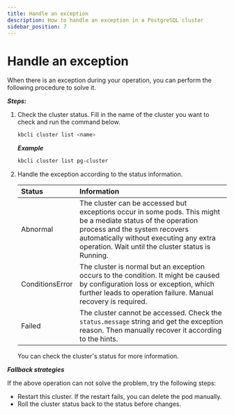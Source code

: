 ```yaml
---
title: Handle an exception
description: How to handle an exception in a PostgreSQL cluster
sidebar_position: 7
---
```


# Handle an exception
When there is an exception during your operation, you can perform the following procedure to solve it.

***Steps:***

1. Check the cluster status. Fill in the name of the cluster you want to check and run the command below.
   ```bash
   kbcli cluster list <name>
   ```

   ***Example***

   ```bash
   kbcli cluster list pg-cluster
   ```
2. Handle the exception according to the status information.

   | **Status**       | **Information** |
   | :---             | :---            |
   | Abnormal         | The cluster can be accessed but exceptions occur in some pods. This might be a mediate status of the operation process and the system recovers automatically without executing any extra operation. Wait until the cluster status is Running. |
   | ConditionsError  | The cluster is normal but an exception occurs to the condition. It might be caused by configuration loss or exception, which further leads to operation failure. Manual recovery is required. |
   | Failed | The cluster cannot be accessed. Check the `status.message` string and get the exception reason. Then manually recover it according to the hints. |
   
   You can check the cluster's status for more information.

***Fallback strategies***

If the above operation can not solve the problem, try the following steps:
  - Restart this cluster. If the restart fails, you can delete the pod manually.
  - Roll the cluster status back to the status before changes.